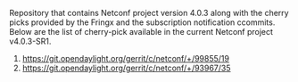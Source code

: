 Repository that contains Netconf project version 4.0.3 along with the cherry picks provided by the Fringx and the subscription notification ccommits. Below are the list of cherry-pick available in the current Netconf project v4.0.3-SR1.

1) https://git.opendaylight.org/gerrit/c/netconf/+/99855/19
2) https://git.opendaylight.org/gerrit/c/netconf/+/93967/35
